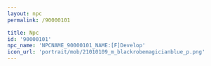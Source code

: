 ```yaml
---
layout: npc
permalink: /90000101

title: Npc
id: '90000101'
npc_name: 'NPCNAME_90000101_NAME:[F]Develop'
icon_url: 'portrait/mob/21010109_m_blackrobemagicianblue_p.png'
---
```

